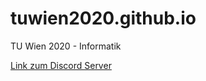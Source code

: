 # tuwien2020.github.io
TU Wien 2020 - Informatik 

[Link zum Discord Server](https://discord.gg/H3j3Gcb)
